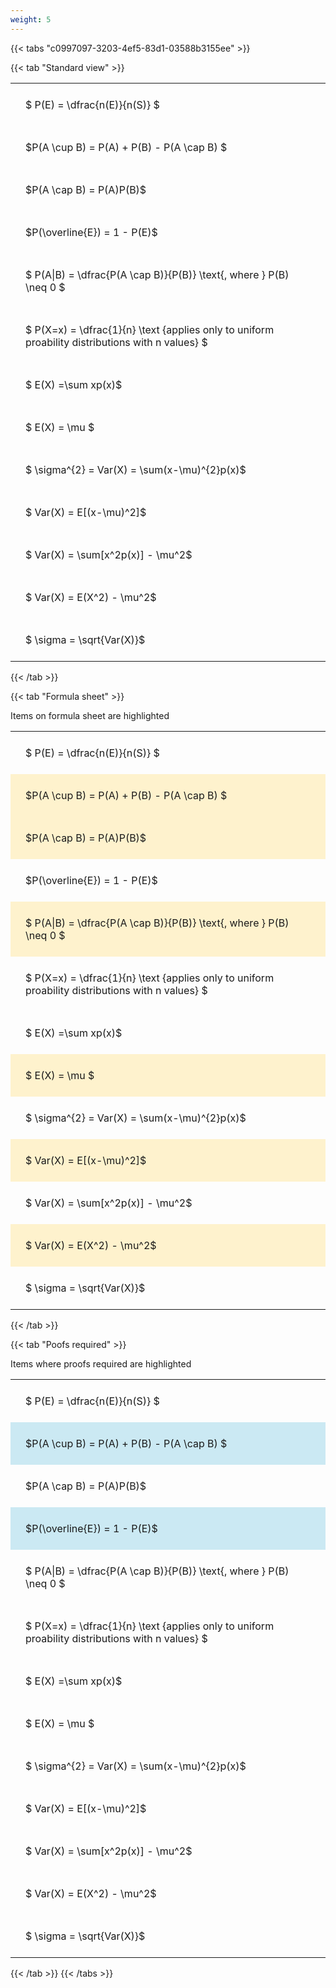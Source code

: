 ```yaml
---
weight: 5
---
```


{{< tabs "c0997097-3203-4ef5-83d1-03588b3155ee" >}}

{{< tab "Standard view" >}}

<style type="text/css">
#T_9604d th.col_heading {
  text-align: left;
  font-size: 1em;
}
#T_9604d td {
  text-align: left;
  font-size: 1em;
  padding: 1.5em;
}
</style>
<table id="T_9604d">
  <thead>
  </thead>
  <tbody>
    <tr>
      <td id="T_9604d_row0_col0" class="data row0 col0" >$ P(E) = \dfrac{n(E)}{n(S)} $</td>
    </tr>
    <tr>
      <td id="T_9604d_row1_col0" class="data row1 col0" >$P(A \cup B) = P(A) + P(B) - P(A \cap B) $</td>
    </tr>
    <tr>
      <td id="T_9604d_row2_col0" class="data row2 col0" >$P(A \cap B)  = P(A)P(B)$</td>
    </tr>
    <tr>
      <td id="T_9604d_row3_col0" class="data row3 col0" >$P(\overline{E}) = 1 - P(E)$</td>
    </tr>
    <tr>
      <td id="T_9604d_row4_col0" class="data row4 col0" >$ P(A|B) = \dfrac{P(A \cap B)}{P(B)} \text{, where } P(B) \neq 0 $</td>
    </tr>
    <tr>
      <td id="T_9604d_row5_col0" class="data row5 col0" >$ P(X=x) =  \dfrac{1}{n} 
\text {applies only to uniform proability distributions with n values} $</td>
    </tr>
    <tr>
      <td id="T_9604d_row6_col0" class="data row6 col0" >$ E(X) =\sum xp(x)$</td>
    </tr>
    <tr>
      <td id="T_9604d_row7_col0" class="data row7 col0" >$ E(X) = \mu $</td>
    </tr>
    <tr>
      <td id="T_9604d_row8_col0" class="data row8 col0" >$ \sigma^{2} = Var(X) = \sum(x-\mu)^{2}p(x)$</td>
    </tr>
    <tr>
      <td id="T_9604d_row9_col0" class="data row9 col0" >$ Var(X) = E[(x-\mu)^2]$</td>
    </tr>
    <tr>
      <td id="T_9604d_row10_col0" class="data row10 col0" >$ Var(X) = \sum[x^2p(x)] - \mu^2$</td>
    </tr>
    <tr>
      <td id="T_9604d_row11_col0" class="data row11 col0" >$ Var(X) = E(X^2) - \mu^2$</td>
    </tr>
    <tr>
      <td id="T_9604d_row12_col0" class="data row12 col0" >$ \sigma = \sqrt{Var(X)}$</td>
    </tr>
  </tbody>
</table>
{{< /tab >}}

{{< tab "Formula sheet" >}}

Items on formula sheet are highlighted 
<br>
<style type="text/css">
#T_8a82d th.col_heading {
  text-align: left;
  font-size: 1em;
}
#T_8a82d td {
  text-align: left;
  font-size: 1em;
  padding: 1.5em;
}
#T_8a82d_row0_col0, #T_8a82d_row3_col0, #T_8a82d_row5_col0, #T_8a82d_row6_col0, #T_8a82d_row8_col0, #T_8a82d_row10_col0, #T_8a82d_row12_col0 {
  background-color: rgba(0,0,0,0);
}
#T_8a82d_row1_col0, #T_8a82d_row2_col0, #T_8a82d_row4_col0, #T_8a82d_row7_col0, #T_8a82d_row9_col0, #T_8a82d_row11_col0 {
  background-color: rgba(255,194,10, 0.2);
}
</style>
<table id="T_8a82d">
  <thead>
  </thead>
  <tbody>
    <tr>
      <td id="T_8a82d_row0_col0" class="data row0 col0" >$ P(E) = \dfrac{n(E)}{n(S)} $</td>
    </tr>
    <tr>
      <td id="T_8a82d_row1_col0" class="data row1 col0" >$P(A \cup B) = P(A) + P(B) - P(A \cap B) $</td>
    </tr>
    <tr>
      <td id="T_8a82d_row2_col0" class="data row2 col0" >$P(A \cap B)  = P(A)P(B)$</td>
    </tr>
    <tr>
      <td id="T_8a82d_row3_col0" class="data row3 col0" >$P(\overline{E}) = 1 - P(E)$</td>
    </tr>
    <tr>
      <td id="T_8a82d_row4_col0" class="data row4 col0" >$ P(A|B) = \dfrac{P(A \cap B)}{P(B)} \text{, where } P(B) \neq 0 $</td>
    </tr>
    <tr>
      <td id="T_8a82d_row5_col0" class="data row5 col0" >$ P(X=x) =  \dfrac{1}{n} 
\text {applies only to uniform proability distributions with n values} $</td>
    </tr>
    <tr>
      <td id="T_8a82d_row6_col0" class="data row6 col0" >$ E(X) =\sum xp(x)$</td>
    </tr>
    <tr>
      <td id="T_8a82d_row7_col0" class="data row7 col0" >$ E(X) = \mu $</td>
    </tr>
    <tr>
      <td id="T_8a82d_row8_col0" class="data row8 col0" >$ \sigma^{2} = Var(X) = \sum(x-\mu)^{2}p(x)$</td>
    </tr>
    <tr>
      <td id="T_8a82d_row9_col0" class="data row9 col0" >$ Var(X) = E[(x-\mu)^2]$</td>
    </tr>
    <tr>
      <td id="T_8a82d_row10_col0" class="data row10 col0" >$ Var(X) = \sum[x^2p(x)] - \mu^2$</td>
    </tr>
    <tr>
      <td id="T_8a82d_row11_col0" class="data row11 col0" >$ Var(X) = E(X^2) - \mu^2$</td>
    </tr>
    <tr>
      <td id="T_8a82d_row12_col0" class="data row12 col0" >$ \sigma = \sqrt{Var(X)}$</td>
    </tr>
  </tbody>
</table>
{{< /tab >}}

{{< tab "Poofs required" >}}

Items where proofs required are highlighted 
<br>
<style type="text/css">
#T_2f143 th.col_heading {
  text-align: left;
  font-size: 1em;
}
#T_2f143 td {
  text-align: left;
  font-size: 1em;
  padding: 1.5em;
}
#T_2f143_row0_col0, #T_2f143_row2_col0, #T_2f143_row4_col0, #T_2f143_row5_col0, #T_2f143_row6_col0, #T_2f143_row7_col0, #T_2f143_row8_col0, #T_2f143_row9_col0, #T_2f143_row10_col0, #T_2f143_row11_col0, #T_2f143_row12_col0 {
  background-color: rgba(0,0,0,0);
}
#T_2f143_row1_col0, #T_2f143_row3_col0 {
  background-color: rgba(0,150,200, 0.2);
}
</style>
<table id="T_2f143">
  <thead>
  </thead>
  <tbody>
    <tr>
      <td id="T_2f143_row0_col0" class="data row0 col0" >$ P(E) = \dfrac{n(E)}{n(S)} $</td>
    </tr>
    <tr>
      <td id="T_2f143_row1_col0" class="data row1 col0" >$P(A \cup B) = P(A) + P(B) - P(A \cap B) $</td>
    </tr>
    <tr>
      <td id="T_2f143_row2_col0" class="data row2 col0" >$P(A \cap B)  = P(A)P(B)$</td>
    </tr>
    <tr>
      <td id="T_2f143_row3_col0" class="data row3 col0" >$P(\overline{E}) = 1 - P(E)$</td>
    </tr>
    <tr>
      <td id="T_2f143_row4_col0" class="data row4 col0" >$ P(A|B) = \dfrac{P(A \cap B)}{P(B)} \text{, where } P(B) \neq 0 $</td>
    </tr>
    <tr>
      <td id="T_2f143_row5_col0" class="data row5 col0" >$ P(X=x) =  \dfrac{1}{n} 
\text {applies only to uniform proability distributions with n values} $</td>
    </tr>
    <tr>
      <td id="T_2f143_row6_col0" class="data row6 col0" >$ E(X) =\sum xp(x)$</td>
    </tr>
    <tr>
      <td id="T_2f143_row7_col0" class="data row7 col0" >$ E(X) = \mu $</td>
    </tr>
    <tr>
      <td id="T_2f143_row8_col0" class="data row8 col0" >$ \sigma^{2} = Var(X) = \sum(x-\mu)^{2}p(x)$</td>
    </tr>
    <tr>
      <td id="T_2f143_row9_col0" class="data row9 col0" >$ Var(X) = E[(x-\mu)^2]$</td>
    </tr>
    <tr>
      <td id="T_2f143_row10_col0" class="data row10 col0" >$ Var(X) = \sum[x^2p(x)] - \mu^2$</td>
    </tr>
    <tr>
      <td id="T_2f143_row11_col0" class="data row11 col0" >$ Var(X) = E(X^2) - \mu^2$</td>
    </tr>
    <tr>
      <td id="T_2f143_row12_col0" class="data row12 col0" >$ \sigma = \sqrt{Var(X)}$</td>
    </tr>
  </tbody>
</table>
{{< /tab >}}
{{< /tabs >}}